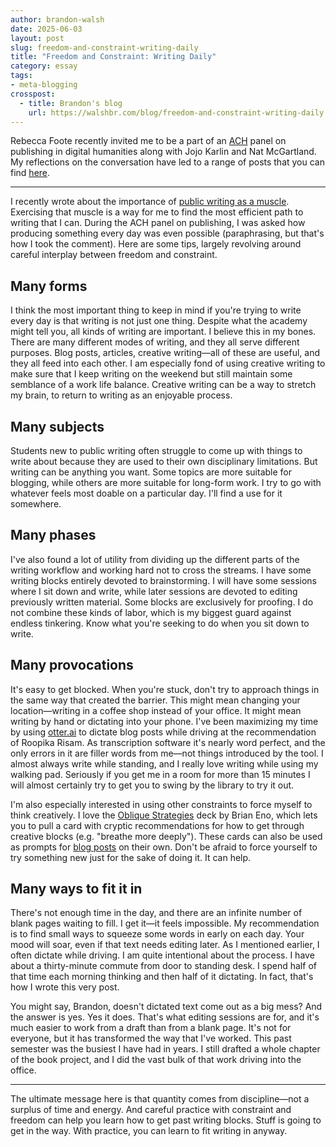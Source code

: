 ```yaml
---
author: brandon-walsh
date: 2025-06-03
layout: post
slug: freedom-and-constraint-writing-daily
title: "Freedom and Constraint: Writing Daily"
category: essay
tags:
- meta-blogging
crosspost:
  - title: Brandon's blog
    url: https://walshbr.com/blog/freedom-and-constraint-writing-daily
---
```

Rebecca Foote recently invited me to be a part of an [ACH](https://ach.org/) panel on publishing in digital humanities along with Jojo Karlin and Nat McGartland. My reflections on the conversation have led to a range of posts that you can find [here](https://walshbr.com/tag/ach-publishing/). 

---

I recently wrote about the importance of [public writing as a muscle](https://walshbr.com/blog/writing-as-muscle/). Exercising that muscle is a way for me to find the most efficient path to writing that I can. During the ACH panel on publishing, I was asked how producing something every day was even possible (paraphrasing, but that's how I took the comment). Here are some tips, largely revolving around careful interplay between freedom and constraint.

## Many forms

I think the most important thing to keep in mind if you're trying to write every day is that writing is not just one thing. Despite what the academy might tell you, all kinds of writing are important. I believe this in my bones. There are many different modes of writing, and they all serve different purposes. Blog posts, articles, creative writing—all of these are useful, and they all feed into each other. I am especially fond of using creative writing to make sure that I keep writing on the weekend but still maintain some semblance of a work life balance. Creative writing can be a way to stretch my brain, to return to writing as an enjoyable process. 

## Many subjects

Students new to public writing often struggle to come up with things to write about because they are used to their own disciplinary limitations. But writing can be anything you want. Some topics are more suitable for blogging, while others are more suitable for long-form work. I try to go with whatever feels most doable on a particular day. I'll find a use for it somewhere. 

## Many phases

I've also found a lot of utility from dividing up the different parts of the writing workflow and working hard not to cross the streams. I have some writing blocks entirely devoted to brainstorming. I will have some sessions where I sit down and write, while later sessions are devoted to editing previously written material. Some blocks are exclusively for proofing. I do not combine these kinds of labor, which is my biggest guard against endless tinkering. Know what you're seeking to do when you sit down to write. 

## Many provocations

It's easy to get blocked. When you're stuck, don't try to approach things in the same way that created the barrier. This might mean changing your location—writing in a coffee shop instead of your office. It might mean writing by hand or dictating into your phone. I've been maximizing my time by using [otter.ai](https://otter.ai/) to dictate blog posts while driving at the recommendation of Roopika Risam. As transcription software it's nearly word perfect, and the only errors in it are filler words from me—not things introduced by the tool. I almost always write while standing, and I really love writing while using my walking pad. Seriously if you get me in a room for more than 15 minutes I will almost certainly try to get you to swing by the library to try it out.

I'm also especially interested in using other constraints to force myself to think creatively. I love the [Oblique Strategies](https://stoney.sb.org/eno/oblique.html) deck by Brian Eno, which lets you to pull a card with cryptic recommendations for how to get through creative blocks (e.g. "breathe more deeply"). These cards can also be used as prompts for [blog posts](https://walshbr.com/blog/dream-math/) on their own. Don't be afraid to force yourself to try something new just for the sake of doing it. It can help.

## Many ways to fit it in

There's not enough time in the day, and there are an infinite number of blank pages waiting to fill. I get it—it feels impossible. My recommendation is to find small ways to squeeze some words in early on each day. Your mood will soar, even if that text needs editing later. As I mentioned earlier, I often dictate while driving. I am quite intentional about the process. I have about a thirty-minute commute from door to standing desk. I spend half of that time each morning thinking and then half of it dictating. In fact, that's how I wrote this very post. 

You might say, Brandon, doesn't dictated text come out as a big mess? And the answer is yes. Yes it does. That's what editing sessions are for, and it's much easier to work from a draft than from a blank page. It's not for everyone, but it has transformed the way that I've worked. This past semester was the busiest I have had in years. I still drafted a whole chapter of the book project, and I did the vast bulk of that work driving into the office.

---

The ultimate message here is that quantity comes from discipline—not a surplus of time and energy. And careful practice with constraint and freedom can help you learn how to get past writing blocks. Stuff is going to get in the way. With practice, you can learn to fit writing in anyway. 


